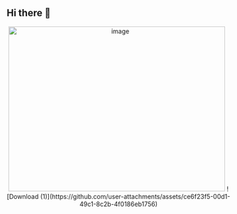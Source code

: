 ## Hi there 👋

<!--
**anptitd22/anptitd22** is a ✨ _special_ ✨ repository because its `README.md` (this file) appears on your GitHub profile.

Here are some ideas to get you started:

- 🔭 I’m currently working on ...
- 🌱 I’m currently learning ...
- 👯 I’m looking to collaborate on ...
- 🤔 I’m looking for help with ...
- 💬 Ask me about ...
- 📫 How to reach me: ...
- 😄 Pronouns: ...
- ⚡ Fun fact: ...
-->
<p align="center">
  <img width="488" height="371" alt="image" src="https://github.com/user-attachments/assets/463a9c16-6d6b-4052-8447-080328435690" />
  ![Download (1)](https://github.com/user-attachments/assets/ce6f23f5-00d1-49c1-8c2b-4f0186eb1756)
</p>

